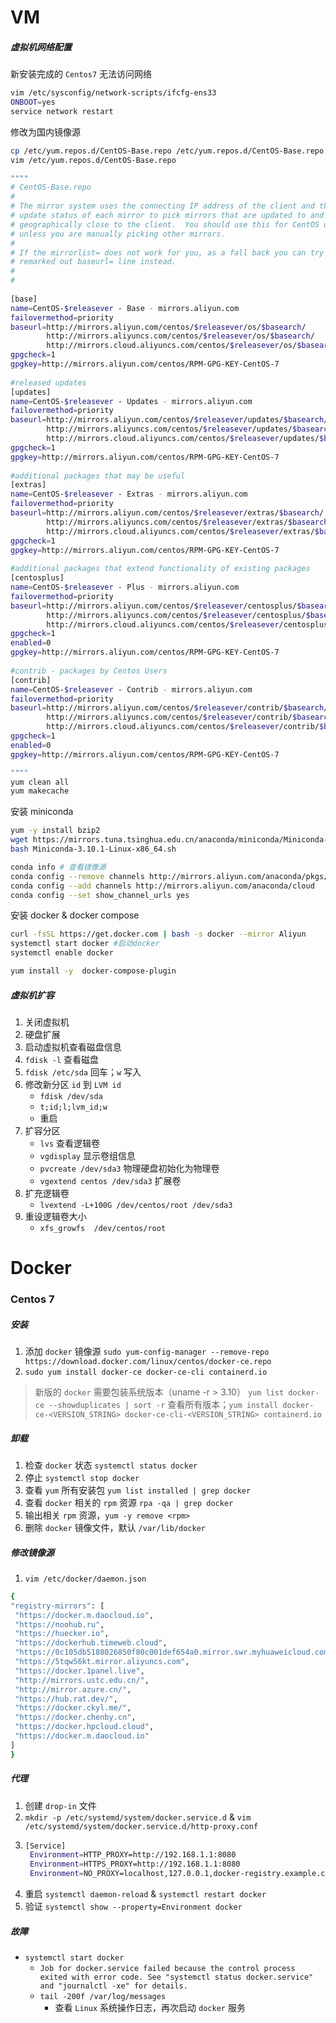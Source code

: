 # VM

##### 虚拟机网络配置
新安装完成的 `Centos7` 无法访问网络
```bash
vim /etc/sysconfig/network-scripts/ifcfg-ens33
ONBOOT=yes
service network restart
```
修改为国内镜像源
```bash
cp /etc/yum.repos.d/CentOS-Base.repo /etc/yum.repos.d/CentOS-Base.repo.backup
vim /etc/yum.repos.d/CentOS-Base.repo

""""
# CentOS-Base.repo
#
# The mirror system uses the connecting IP address of the client and the
# update status of each mirror to pick mirrors that are updated to and
# geographically close to the client.  You should use this for CentOS updates
# unless you are manually picking other mirrors.
#
# If the mirrorlist= does not work for you, as a fall back you can try the 
# remarked out baseurl= line instead.
#
#
 
[base]
name=CentOS-$releasever - Base - mirrors.aliyun.com
failovermethod=priority
baseurl=http://mirrors.aliyun.com/centos/$releasever/os/$basearch/
        http://mirrors.aliyuncs.com/centos/$releasever/os/$basearch/
        http://mirrors.cloud.aliyuncs.com/centos/$releasever/os/$basearch/
gpgcheck=1
gpgkey=http://mirrors.aliyun.com/centos/RPM-GPG-KEY-CentOS-7
 
#released updates 
[updates]
name=CentOS-$releasever - Updates - mirrors.aliyun.com
failovermethod=priority
baseurl=http://mirrors.aliyun.com/centos/$releasever/updates/$basearch/
        http://mirrors.aliyuncs.com/centos/$releasever/updates/$basearch/
        http://mirrors.cloud.aliyuncs.com/centos/$releasever/updates/$basearch/
gpgcheck=1
gpgkey=http://mirrors.aliyun.com/centos/RPM-GPG-KEY-CentOS-7
 
#additional packages that may be useful
[extras]
name=CentOS-$releasever - Extras - mirrors.aliyun.com
failovermethod=priority
baseurl=http://mirrors.aliyun.com/centos/$releasever/extras/$basearch/
        http://mirrors.aliyuncs.com/centos/$releasever/extras/$basearch/
        http://mirrors.cloud.aliyuncs.com/centos/$releasever/extras/$basearch/
gpgcheck=1
gpgkey=http://mirrors.aliyun.com/centos/RPM-GPG-KEY-CentOS-7
 
#additional packages that extend functionality of existing packages
[centosplus]
name=CentOS-$releasever - Plus - mirrors.aliyun.com
failovermethod=priority
baseurl=http://mirrors.aliyun.com/centos/$releasever/centosplus/$basearch/
        http://mirrors.aliyuncs.com/centos/$releasever/centosplus/$basearch/
        http://mirrors.cloud.aliyuncs.com/centos/$releasever/centosplus/$basearch/
gpgcheck=1
enabled=0
gpgkey=http://mirrors.aliyun.com/centos/RPM-GPG-KEY-CentOS-7
 
#contrib - packages by Centos Users
[contrib]
name=CentOS-$releasever - Contrib - mirrors.aliyun.com
failovermethod=priority
baseurl=http://mirrors.aliyun.com/centos/$releasever/contrib/$basearch/
        http://mirrors.aliyuncs.com/centos/$releasever/contrib/$basearch/
        http://mirrors.cloud.aliyuncs.com/centos/$releasever/contrib/$basearch/
gpgcheck=1
enabled=0
gpgkey=http://mirrors.aliyun.com/centos/RPM-GPG-KEY-CentOS-7

""""
yum clean all
yum makecache

```
安装 miniconda
```bash
yum -y install bzip2
wget https://mirrors.tuna.tsinghua.edu.cn/anaconda/miniconda/Miniconda-3.10.1-Linux-x86_64.sh
bash Miniconda-3.10.1-Linux-x86_64.sh

conda info # 查看镜像源
conda config --remove channels http://mirrors.aliyun.com/anaconda/pkgs/main --force
conda config --add channels http://mirrors.aliyun.com/anaconda/cloud
conda config --set show_channel_urls yes
```

安装 docker & docker compose
```bash
curl -fsSL https://get.docker.com | bash -s docker --mirror Aliyun
systemctl start docker #启动docker
systemctl enable docker

yum install -y  docker-compose-plugin
```

##### 虚拟机扩容

1. 关闭虚拟机
2. 硬盘扩展
3. 启动虚拟机查看磁盘信息
4. `fdisk -l` 查看磁盘
5. `fdisk /etc/sda` 回车；`w` 写入
6. 修改新分区 `id` 到 `LVM id` 
   - `fdisk /dev/sda`
   - `t;id;l;lvm_id;w`
   - 重启
7. 扩容分区
   - `lvs` 查看逻辑卷
   - `vgdisplay` 显示卷组信息
   - `pvcreate /dev/sda3` 物理硬盘初始化为物理卷
   - `vgextend centos /dev/sda3` 扩展卷
8. 扩充逻辑卷
   - `lvextend -L+100G /dev/centos/root /dev/sda3`
9. 重设逻辑卷大小
   - `xfs_growfs  /dev/centos/root`


# Docker

### Centos 7

##### 安装
1. 添加 `docker` 镜像源 `sudo yum-config-manager --remove-repo https://download.docker.com/linux/centos/docker-ce.repo`
2. `sudo yum install docker-ce docker-ce-cli containerd.io`

> 新版的 `docker` 需要包装系统版本（uname -r > 3.10）
> `yum list docker-ce --showduplicates | sort -r` 查看所有版本；`yum install docker-ce-<VERSION_STRING> docker-ce-cli-<VERSION_STRING> containerd.io`


##### 卸载
1. 检查 `docker` 状态 `systemctl status docker`
2. 停止 `systemctl stop docker`
3. 查看 `yum` 所有安装包 `yum list installed | grep docker`
4. 查看 `docker` 相关的 `rpm` 资源 `rpa -qa | grep docker`
5. 输出相关 `rpm` 资源，`yum -y remove <rpm>`
6. 删除 `docker` 镜像文件，默认 `/var/lib/docker`

##### 修改镜像源
1. `vim /etc/docker/daemon.json`
```bash
{
"registry-mirrors": [
 "https://docker.m.daocloud.io", 
 "https://noohub.ru", 
 "https://huecker.io",
 "https://dockerhub.timeweb.cloud",
 "https://0c105db5188026850f80c001def654a0.mirror.swr.myhuaweicloud.com",
 "https://5tqw56kt.mirror.aliyuncs.com",
 "https://docker.1panel.live",
 "http://mirrors.ustc.edu.cn/",
 "http://mirror.azure.cn/",
 "https://hub.rat.dev/",
 "https://docker.ckyl.me/",
 "https://docker.chenby.cn",
 "https://docker.hpcloud.cloud",
 "https://docker.m.daocloud.io"
]
}
```

##### 代理
1. 创建 `drop-in` 文件
2. `mkdir -p /etc/systemd/system/docker.service.d` & `vim /etc/systemd/system/docker.service.d/http-proxy.conf`
3. ```bash
   [Service]
    Environment=HTTP_PROXY=http://192.168.1.1:8080
    Environment=HTTPS_PROXY=http://192.168.1.1:8080
    Environment=NO_PROXY=localhost,127.0.0.1,docker-registry.example.com
   ```
4. 重启 `systemctl daemon-reload` & `systemctl restart docker`
5. 验证 `systemctl show --property=Environment docker`

##### 故障
- `systemctl start docker`
  - `Job for docker.service failed because the control process exited with error code. See "systemctl status docker.service" and "journalctl -xe" for details.`
  - `tail -200f /var/log/messages`
    - 查看 `Linux` 系统操作日志，再次启动 `docker` 服务